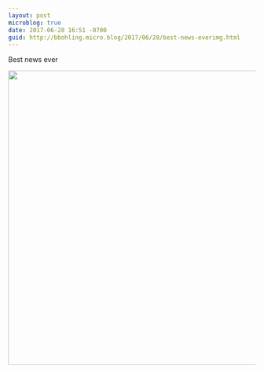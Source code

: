 ```yaml
---
layout: post
microblog: true
date: 2017-06-28 16:51 -0700
guid: http://bbohling.micro.blog/2017/06/28/best-news-everimg.html
---
```

Best news ever

<img src="http://bbohling.micro.blog/uploads/2017/928bdde34d.jpg" width="600" height="600" style="height: auto" />
